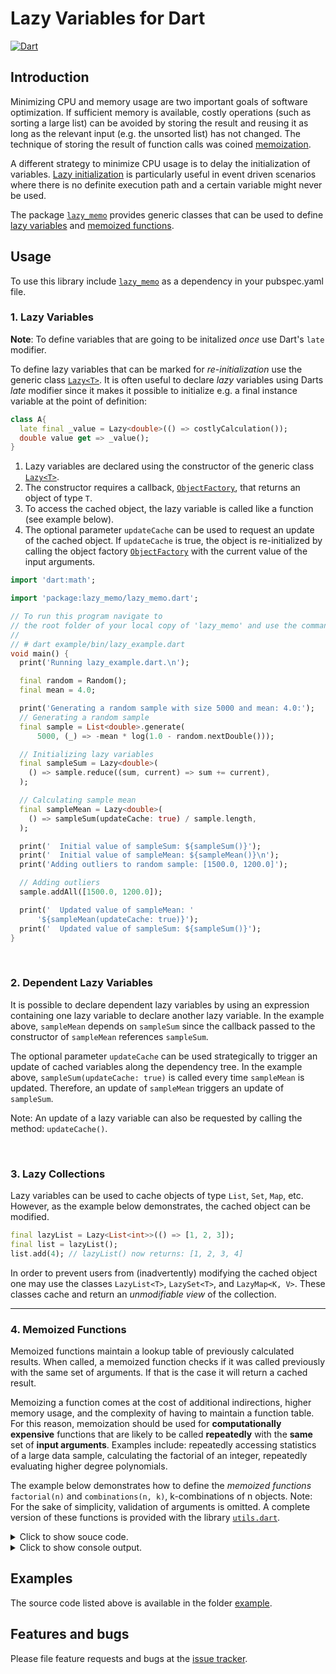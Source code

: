 
# Lazy Variables for Dart
[![Dart](https://github.com/simphotonics/lazy_memo/actions/workflows/dart.yml/badge.svg)](https://github.com/simphotonics/lazy_memo/actions/workflows/dart.yml)

## Introduction

Minimizing CPU and memory usage are two important goals of software optimization.
If sufficient memory is available, costly operations (such as sorting a large list)
can be avoided by storing the result and reusing it as long as the relevant
input (e.g. the unsorted list) has not changed.
The technique of storing the result of function calls
was coined [memoization][memoization].

A different strategy to minimize CPU usage is to delay the initialization of variables.
[Lazy initialization][lazy_initialization] is particularly
useful in event driven scenarios where there is no definite execution path and
a certain variable might never be used.

The package [`lazy_memo`][lazy_memo] provides generic classes that can be used
to define [lazy variables](#1-lazy-variables) and
[memoized functions](#4-memoized-functions).


## Usage

To use this library include [`lazy_memo`][lazy_memo] as a dependency
in your pubspec.yaml file.
<br>

### 1. Lazy Variables

**Note**: To define variables that are going to be initalized *once* use Dart's
`late` modifier.

To define lazy variables that can be marked for *re-initialization*
use the generic class [`Lazy<T>`][Lazy].
It is often useful to declare *lazy* variables
using Darts *late* modifier since it makes it possible to
initialize e.g. a final instance variable at the point of definition:
```Dart
class A{
  late final _value = Lazy<double>(() => costlyCalculation());
  double value get => _value();
}
```

1. Lazy variables are declared using the constructor of
   the generic class [`Lazy<T>`][Lazy].
2. The constructor requires a callback, [`ObjectFactory`][ObjectFactory],
   that returns an  object of type `T`.
3. To access the cached object, the lazy variable is called like a function
   (see example below).
4. The optional parameter `updateCache` can be used to request an
   update of the cached object.
   If `updateCache` is true, the object is re-initialized
   by calling the object factory [`ObjectFactory`][ObjectFactory] with the
   current value of the input arguments.

```Dart
import 'dart:math';

import 'package:lazy_memo/lazy_memo.dart';

// To run this program navigate to
// the root folder of your local copy of 'lazy_memo' and use the command:
//
// # dart example/bin/lazy_example.dart
void main() {
  print('Running lazy_example.dart.\n');

  final random = Random();
  final mean = 4.0;

  print('Generating a random sample with size 5000 and mean: 4.0:');
  // Generating a random sample
  final sample = List<double>.generate(
      5000, (_) => -mean * log(1.0 - random.nextDouble()));

  // Initializing lazy variables
  final sampleSum = Lazy<double>(
    () => sample.reduce((sum, current) => sum += current),
  );

  // Calculating sample mean
  final sampleMean = Lazy<double>(
    () => sampleSum(updateCache: true) / sample.length,
  );

  print('  Initial value of sampleSum: ${sampleSum()}');
  print('  Initial value of sampleMean: ${sampleMean()}\n');
  print('Adding outliers to random sample: [1500.0, 1200.0]');

  // Adding outliers
  sample.addAll([1500.0, 1200.0]);

  print('  Updated value of sampleMean: '
      '${sampleMean(updateCache: true)}');
  print('  Updated value of sampleSum: ${sampleSum()}');
}

```
</details>

<br>

### 2. Dependent Lazy Variables

It is possible to declare dependent lazy variables by using an
expression containing one lazy variable to declare another lazy variable.
In the example above, `sampleMean` depends on `sampleSum` since the callback
passed to the constructor of `sampleMean` references `sampleSum`.

The optional parameter `updateCache` can be used strategically to trigger an
update of cached variables along the
dependency tree. In the example above, `sampleSum(updateCache: true)`
is called every time `sampleMean` is updated.
Therefore, an update of `sampleMean` triggers an update of `sampleSum`.

Note: An update of a lazy variable can also be requested by calling the
method: `updateCache()`.

<br>

### 3. Lazy Collections

Lazy variables can be used to cache objects of type `List`, `Set`, `Map`, etc.
However, as the example below demonstrates, the cached object can be modified.
```Dart
final lazyList = Lazy<List<int>>(() => [1, 2, 3]);
final list = lazyList();
list.add(4); // lazyList() now returns: [1, 2, 3, 4]
```
In order to prevent users from (inadvertently) modifying the cached object one
may use the classes `LazyList<T>`, `LazySet<T>`, and `LazyMap<K, V>`. These
classes cache and return an *unmodifiable view* of the collection.

------

### 4. Memoized Functions

Memoized functions maintain a lookup table of previously calculated results.
When called,
a memoized function checks if it was called previously with the same set of arguments.
If that is the case it will return a cached result.

Memoizing a function comes at the cost of additional indirections,
higher memory usage, and the complexity of having to maintain a function table.
For this reason, memoization should be used for
**computationally expensive** functions that are likely to be
called **repeatedly** with the **same** set of **input arguments**.
Examples include: repeatedly accessing statistics of a large
data sample, calculating the factorial of an integer,
repeatedly evaluating higher degree polynomials.

The example below demonstrates how to define the *memoized functions*
`factorial(n)` and `combinations(n, k)`, k-combinations of n objects.
Note: For the sake of simplicity, validation of arguments is omitted. A
complete version of these functions is provided with the library
[`utils.dart`][utils].

<details>  <summary> Click to show souce code. </summary>

 ```Dart
  import 'package:lazy_memo/lazy_memo.dart';

  /// Computationally expensive function with a single argument.
  int _factorial(int x) => (x == 0 || x == 1) ? 1 : x * _factorial(x - 1);

  /// Returns the factorial of a positive integer.
  final factorial = MemoizedFunction(
    _factorial,
    functionTable: {8: 40320}, // Optional initial function table.
  );

  /// Computationally expensive function with two arguments.
  int _combinations(int n, int k) {
    if (k > n ~/ 2) {
      return _combinations(n, n - k);
    } else if (k > n) {
      return 0;
    } else {
      int result = 1;
      int m = 1;
      for (var i = n; i > n - k; i--) {
        result = (result * i) ~/ m;
        m++;
      }
      return result;
    }
  }

  /// Returns the number of k-combinations of n distinct objects. More formally,
  /// let S be a set containing n distinct objects.
  /// Then the number of subsets containing k objects is given
  /// by combinations(n, k).
  /// * combinations(n, n) = 1
  /// * combinations(n, k) = combinations(n, n - k)
  /// * combinations(n, 0) = 1
  final combinations = MemoizedFunction2(_combinations);

  // To run this program navigate to
  // the root folder of your local copy of 'lazy_memo' and use the command:
  //
  // # dart example/bin/lazy_function_example.dart
  void main() {
    print('Running lazy_function_example.dart.\n');

    print('------------- Factorial --------------');
    print('Calculates and stores the result');
    print('factorial(12) = ${factorial(12)}\n');

    // The current function table
    print('Function table:');
    print(factorial.functionTable);
    print('');

    // Returning a cached result.
    print('Cached result:');
    print('factorial(12) = ${factorial(12)}');

    print('\n----- k-combinations of n objects -----');

    print('Calculates and stores the result of: ');
    print('combinations(10, 5): ${combinations(10, 5)}');
    print('');

    print('The current function table');
    print(c.functionTable);
    print('');

    print('Returns a cached result.');
    print('combinations(10, 5): ${combinations(10, 5)}');
  }

```
</details>
<details>  <summary> Click to show console output. </summary>

 ```Console
 $ dart example/bin/lazy_example.dart
 Running lazy_function_example.dart.

 ------------- Factorial --------------
 Calculates and stores the result
 factorial(12) = 479001600

 Function table:
 {8: 40320, 12: 479001600}

 Cached result:
 factorial(12) = 479001600

 ----- k-combinations of n objects -----
 Calculates and stores the result of:
 combinations(10, 5): 252

 The current function table
 {10: {5: 252}}

 Returns a cached result.
 combinations(10, 5): 252
 ```

</details>

## Examples

The source code listed above is available in the folder [example].


## Features and bugs

Please file feature requests and bugs at the [issue tracker].

[issue tracker]: https://github.com/simphotonics/lazy_memo/issues

[example]: https://github.com/simphotonics/lazy_memo/tree/main/example

[lazy_memo]: https://pub.dev/packages/lazy_memo

[lazy_initialization]: https://en.wikipedia.org/wiki/Lazy_initialization

[Lazy]: https://pub.dev/documentation/lazy_memo/latest/lazy_memo/Lazy-class.html

[memoization]: https://en.wikipedia.org/wiki/Memoization

[null-safety]: https://dart.dev/null-safety

[ObjectFactory]: https://pub.dev/documentation/lazy_memo/latest/lazy_memo/ObjectFactory.html

[utils]: https://github.com/simphotonics/lazy_memo/tree/main/lib/src/utils.dart